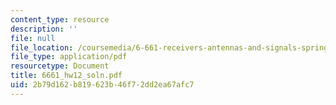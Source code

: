 ```yaml
---
content_type: resource
description: ''
file: null
file_location: /coursemedia/6-661-receivers-antennas-and-signals-spring-2003/2b79d162b819623b46f72dd2ea67afc7_6661_hw12_soln.pdf
file_type: application/pdf
resourcetype: Document
title: 6661_hw12_soln.pdf
uid: 2b79d162-b819-623b-46f7-2dd2ea67afc7
---
```

